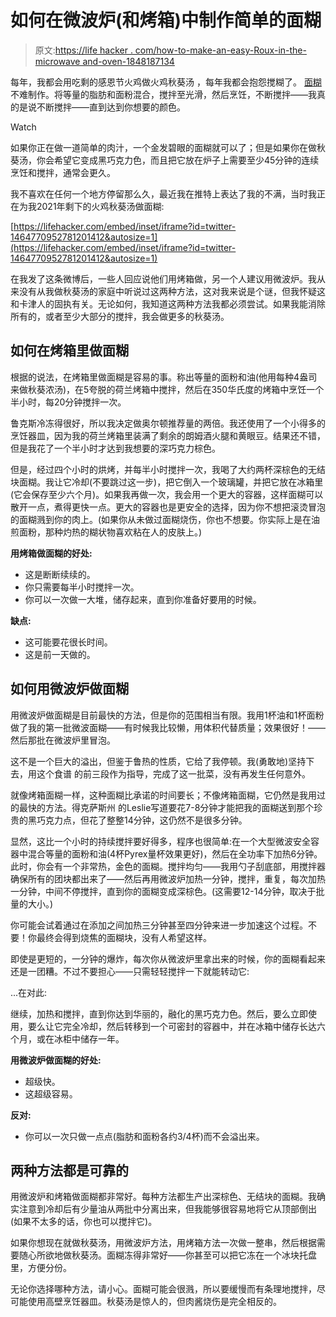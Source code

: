 # 如何在微波炉(和烤箱)中制作简单的面糊

> 原文:[https://life hacker . com/how-to-make-an-easy-Roux-in-the-microwave and-oven-1848187134](https://lifehacker.com/how-to-make-an-easy-roux-in-the-microwave-and-oven-1848187134)

每年，我都会用吃剩的感恩节火鸡做火鸡秋葵汤 ，每年我都会抱怨搅糊了。 [面糊](https://lifehacker.com/the-grown-up-kitchen-how-to-make-a-damn-roux-1795071921?rev=1639074912496) 不难制作。将等量的脂肪和面粉混合，搅拌至光滑，然后烹饪，不断搅拌——我真的是说不断搅拌——直到达到你想要的颜色。

Watch

如果你正在做一道简单的肉汁，一个金发碧眼的面糊就可以了；但是如果你在做秋葵汤，你会希望它变成黑巧克力色，而且把它放在炉子上需要至少45分钟的连续烹饪和搅拌，通常会更久。

我不喜欢在任何一个地方停留那么久，最近我在推特上表达了我的不满，当时我正在为我2021年剩下的火鸡秋葵汤做面糊:

 [https://lifehacker.com/embed/inset/iframe?id=twitter-1464770952781201412&autosize=1](https://lifehacker.com/embed/inset/iframe?id=twitter-1464770952781201412&autosize=1) 

在我发了这条微博后，一些人回应说他们用烤箱做，另一个人建议用微波炉。我从来没有从我做秋葵汤的家庭中听说过这两种方法，这对我来说是个谜，但我怀疑这和卡津人的固执有关。无论如何，我知道这两种方法我都必须尝试。如果我能消除所有的，或者至少大部分的搅拌，我会做更多的秋葵汤。

## 如何在烤箱里做面糊

根据的说法，在烤箱里做面糊是容易的事。称出等量的面粉和油(他用每种4盎司来做秋葵浓汤)，在5夸脱的荷兰烤箱中搅拌，然后在350华氏度的烤箱中烹饪一个半小时，每20分钟搅拌一次。

鲁克斯冷冻得很好，所以我决定做奥尔顿推荐量的两倍。我还使用了一个小得多的烹饪器皿，因为我的荷兰烤箱里装满了剩余的朗姆酒火腿和黄眼豆。结果还不错，但是我花了一个半小时才达到我想要的深巧克力棕色。

但是，经过四个小时的烘烤，并每半小时搅拌一次，我喝了大约两杯深棕色的无结块面糊。我让它冷却(不要跳过这一步)，把它倒入一个玻璃罐，并把它放在冰箱里(它会保存至少六个月)。如果我再做一次，我会用一个更大的容器，这样面糊可以散开一点，煮得更快一点。更大的容器也是更安全的选择，因为你不想把滚烫冒泡的面糊溅到你的肉上。(如果你从未做过面糊烧伤，你也不想要。你实际上是在油煎面粉，那种灼热的糊状物喜欢粘在人的皮肤上。)

**用烤箱做面糊的好处:**

*   这是断断续续的。
*   你只需要每半小时搅拌一次。
*   你可以一次做一大堆，储存起来，直到你准备好要用的时候。

**缺点:**

*   这可能要花很长时间。
*   这是前一天做的。

## 如何用微波炉做面糊

用微波炉做面糊是目前最快的方法，但是你的范围相当有限。我用1杯油和1杯面粉做了我的第一批微波面糊——有时候我比较懒，用体积代替质量；效果很好！——然后那批在微波炉里冒泡。

这不是一个巨大的溢出，但鉴于鲁热的性质，它给了我停顿。我(勇敢地)坚持下去，用这个食谱 的前三段作为指导，完成了这一批菜，没有再发生任何意外。

就像烤箱面糊一样，这种面糊比承诺的时间要长；不像烤箱面糊，它仍然是我用过的最快的方法。得克萨斯州 的Leslie写道要花7-8分钟才能把我的面糊送到那个珍贵的黑巧克力点，但花了整整14分钟，这仍然不是很多分钟。

显然，这比一个小时的持续搅拌要好得多，程序也很简单:在一个大型微波安全容器中混合等量的面粉和油(4杯Pyrex量杯效果更好)，然后在全功率下加热6分钟。此时，你会有一个非常热，金色的面糊。搅拌均匀——我用勺子刮底部，用搅拌器确保所有的团块都出来了——然后再用微波炉加热一分钟，搅拌，重复，每次加热一分钟，中间不停搅拌，直到你的面糊变成深棕色。(这需要12-14分钟，取决于批量的大小。)

你可能会试着通过在添加之间加热三分钟甚至四分钟来进一步加速这个过程。不要！你最终会得到烧焦的面糊块，没有人希望这样。

即使是更短的，一分钟的爆炸，每次你从微波炉里拿出来的时候，你的面糊看起来还是一团糟。不过不要担心——只需轻轻搅拌一下就能转动它:

...在对此:

继续，加热和搅拌，直到你达到华丽的，融化的黑巧克力色。然后，要么立即使用，要么让它完全冷却，然后转移到一个可密封的容器中，并在冰箱中储存长达六个月，或在冰柜中储存一年。

**用微波炉做面糊的好处:**

*   超级快。
*   这超级容易。

**反对:**

*   你可以一次只做一点点(脂肪和面粉各约3/4杯)而不会溢出来。

## 两种方法都是可靠的

用微波炉和烤箱做面糊都非常好。每种方法都生产出深棕色、无结块的面糊。我确实注意到冷却后有少量油从两批中分离出来，但我能够很容易地将它从顶部倒出(如果不太多的话，你也可以搅拌它)。

如果你想现在就做秋葵汤，用微波炉方法，用烤箱方法一次做一整串，然后根据需要随心所欲地做秋葵汤。面糊冻得非常好——你甚至可以把它冻在一个冰块托盘里，方便分份。

无论你选择哪种方法，请小心。面糊可能会很溅，所以要缓慢而有条理地搅拌，尽可能使用高壁烹饪器皿。秋葵汤是惊人的，但肉酱烧伤是完全相反的。